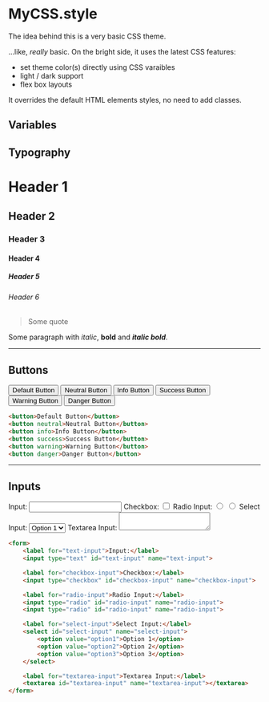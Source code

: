 <link rel="stylesheet" href="src/_all.css">

MyCSS.style
===========

The idea behind this is a very basic CSS theme.

...like, *really* basic. On the bright side, it uses the latest CSS features:

- set theme color(s) directly using CSS varaibles
- light / dark support
- flex box layouts

It overrides the default HTML elements styles, no need to add classes.

Variables
---------

Typography
----------

# Header 1
## Header 2
### Header 3
#### Header 4
##### Header 5
###### Header 6

> Some quote

Some paragraph with *italic*, **bold** and ***italic bold***. 

----

Buttons
-------

<div>
    <button>Default Button</button>
    <button neutral>Neutral Button</button>
    <button info>Info Button</button>
    <button success>Success Button</button>
    <button warning>Warning Button</button>
    <button danger>Danger Button</button>
</div>

```html
<button>Default Button</button>
<button neutral>Neutral Button</button>
<button info>Info Button</button>
<button success>Success Button</button>
<button warning>Warning Button</button>
<button danger>Danger Button</button>
```

---

Inputs
------


<form>
    <label for="text-input">Input:</label>
    <input type="text" id="text-input" name="text-input">
    <label for="checkbox-input">Checkbox:</label>
    <input type="checkbox" id="checkbox-input" name="checkbox-input">
    <label for="radio-input">Radio Input:</label>
    <input type="radio" id="radio-input" name="radio-input">
    <input type="radio" id="radio-input" name="radio-input">
    <label for="select-input">Select Input:</label>
    <select id="select-input" name="select-input">
        <option value="option1">Option 1</option>
        <option value="option2">Option 2</option>
        <option value="option3">Option 3</option>
    </select>
    <label for="textarea-input">Textarea Input:</label>
    <textarea id="textarea-input" name="textarea-input"></textarea>
</form>

```html
<form>
    <label for="text-input">Input:</label>
    <input type="text" id="text-input" name="text-input">

    <label for="checkbox-input">Checkbox:</label>
    <input type="checkbox" id="checkbox-input" name="checkbox-input">

    <label for="radio-input">Radio Input:</label>
    <input type="radio" id="radio-input" name="radio-input">
    <input type="radio" id="radio-input" name="radio-input">

    <label for="select-input">Select Input:</label>
    <select id="select-input" name="select-input">
        <option value="option1">Option 1</option>
        <option value="option2">Option 2</option>
        <option value="option3">Option 3</option>
    </select>

    <label for="textarea-input">Textarea Input:</label>
    <textarea id="textarea-input" name="textarea-input"></textarea>
</form>
```
